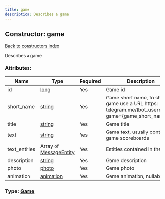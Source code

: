 ```yaml
---
title: game
description: Describes a game
---
```

## Constructor: game  
[Back to constructors index](index.md)



Describes a game

### Attributes:

| Name     |    Type       | Required | Description |
|----------|---------------|----------|-------------|
|id|[long](../types/long.md) | Yes|Game id|
|short\_name|[string](../types/string.md) | Yes|Game short name, to share a game use a URL https: telegram.me/{bot_username}?game={game_short_name}|
|title|[string](../types/string.md) | Yes|Game title|
|text|[string](../types/string.md) | Yes|Game text, usually containing game scoreboards|
|text\_entities|Array of [MessageEntity](../constructors/MessageEntity.md) | Yes|Entities contained in the text|
|description|[string](../types/string.md) | Yes|Game description|
|photo|[photo](../types/photo.md) | Yes|Game photo|
|animation|[animation](../types/animation.md) | Yes|Game animation, nullable|



### Type: [Game](../types/Game.md)



